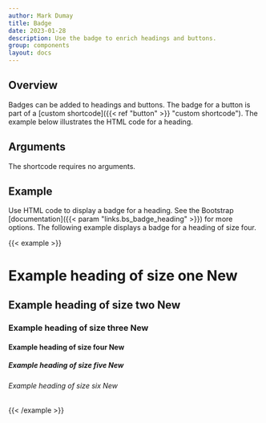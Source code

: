 ```yaml
---
author: Mark Dumay
title: Badge
date: 2023-01-28
description: Use the badge to enrich headings and buttons.
group: components
layout: docs
---
```


## Overview

Badges can be added to headings and buttons. The badge for a button is part of a [custom shortcode]({{< ref "button" >}} "custom shortcode"). The example below illustrates the HTML code for a heading.

## Arguments

The shortcode requires no arguments.

## Example

Use HTML code to display a badge for a heading. See the Bootstrap [documentation]({{< param "links.bs_badge_heading" >}}) for more options. The following example displays a badge for a heading of size four.

{{< example >}}
<h1>Example heading of size one <span class="badge bg-secondary">New</span></h1>
<h2>Example heading of size two <span class="badge bg-secondary">New</span></h2>
<h3>Example heading of size three <span class="badge bg-secondary">New</span></h3>
<h4>Example heading of size four <span class="badge bg-secondary">New</span></h4>
<h5>Example heading of size five <span class="badge bg-secondary">New</span></h5>
<h6>Example heading of size six <span class="badge bg-secondary">New</span></h6>
{{< /example >}}
